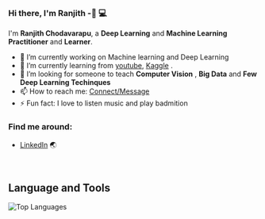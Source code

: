 ### Hi there, I'm Ranjith -👋 :computer:

I'm **Ranjith Chodavarapu**, a **Deep Learning** and **Machine Learning**  **Practitioner** and **Learner**.


- 🔭 I’m currently working on Machine learning and Deep Learning 
- 🌱 I’m currently learning from [youtube](https://www.youtube.com/), [Kaggle](https://www.kaggle.com/)  .
- 🤔 I’m looking for someone to teach   **Computer Vision** , **Big Data** and **Few Deep Learning Techinques**
- 📫 How to reach me: [Connect/Message](https://linkedin.com/in/ranjith-chodavarapu-404537151/)
- ⚡ Fun fact: I love to listen music and play badmition


 ### Find me around:
- [LinkedIn](https://linkedin.com/in/ranjith-chodavarapu-404537151/) :earth_asia:



<br/>

## **Language and Tools**
![Top Languages](https://github-readme-stats.vercel.app/api/top-langs/?username=ranjithchodavarapu&theme=radical)





